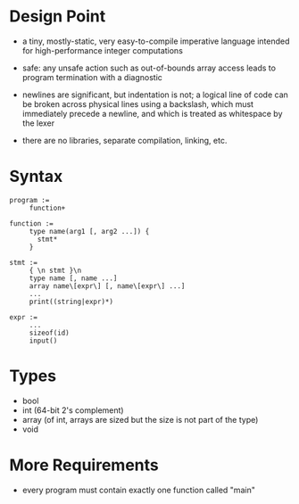 # Design Point

- a tiny, mostly-static, very easy-to-compile imperative language
intended for high-performance integer computations

- safe: any unsafe action such as out-of-bounds array access leads to
program termination with a diagnostic

- newlines are significant, but indentation is not; a logical line of
code can be broken across physical lines using a backslash, which must
immediately precede a newline, and which is treated as whitespace by
the lexer

- there are no libraries, separate compilation, linking, etc.

# Syntax

```
program :=
     function+

function :=
     type name(arg1 [, arg2 ...]) {
       stmt*
     }

stmt :=
     { \n stmt }\n
     type name [, name ...]
     array name\[expr\] [, name\[expr\] ...]
     ...
     print((string|expr)*)

expr :=
     ...
     sizeof(id)
     input()
```

# Types

- bool
- int (64-bit 2's complement)
- array (of int, arrays are sized but the size is not part of the type)
- void

# More Requirements

- every program must contain exactly one function called "main"
